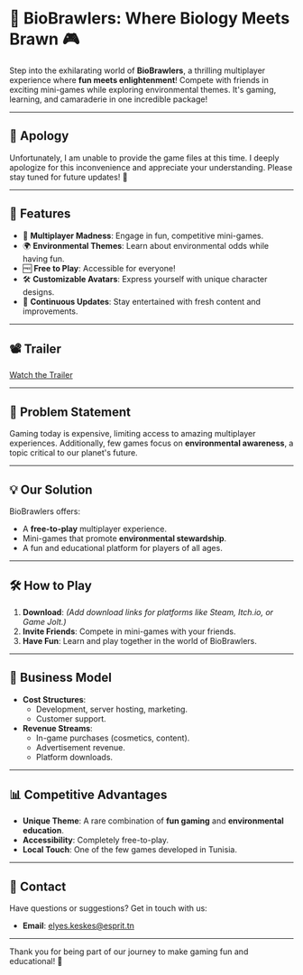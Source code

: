 # 🌱 BioBrawlers: Where Biology Meets Brawn 🎮

Step into the exhilarating world of **BioBrawlers**, a thrilling multiplayer experience where **fun meets enlightenment**! Compete with friends in exciting mini-games while exploring environmental themes. It's gaming, learning, and camaraderie in one incredible package!

---

## 🙏 Apology  
Unfortunately, I am unable to provide the game files at this time. I deeply apologize for this inconvenience and appreciate your understanding. Please stay tuned for future updates! 🙏  

---

## 🚀 Features
- 🎉 **Multiplayer Madness**: Engage in fun, competitive mini-games.
- 🌍 **Environmental Themes**: Learn about environmental odds while having fun.
- 🆓 **Free to Play**: Accessible for everyone!
- 🛠️ **Customizable Avatars**: Express yourself with unique character designs.
- 🔧 **Continuous Updates**: Stay entertained with fresh content and improvements.

---

## 📽️ Trailer
[Watch the Trailer](https://www.youtube.com/watch?v=pVM9VlWCor0)


---

## 🧐 Problem Statement
Gaming today is expensive, limiting access to amazing multiplayer experiences. Additionally, few games focus on **environmental awareness**, a topic critical to our planet's future.

---

## 💡 Our Solution
BioBrawlers offers:
- A **free-to-play** multiplayer experience.
- Mini-games that promote **environmental stewardship**.
- A fun and educational platform for players of all ages.

---

## 🛠️ How to Play
1. **Download**: *(Add download links for platforms like Steam, Itch.io, or Game Jolt.)*
2. **Invite Friends**: Compete in mini-games with your friends.
3. **Have Fun**: Learn and play together in the world of BioBrawlers.

---

## 🧩 Business Model
- **Cost Structures**:
  - Development, server hosting, marketing.
  - Customer support.
- **Revenue Streams**:
  - In-game purchases (cosmetics, content).
  - Advertisement revenue.
  - Platform downloads.

---

## 📊 Competitive Advantages
- **Unique Theme**: A rare combination of **fun gaming** and **environmental education**.
- **Accessibility**: Completely free-to-play.
- **Local Touch**: One of the few games developed in Tunisia.


---

## 📧 Contact
Have questions or suggestions? Get in touch with us:
- **Email**: elyes.keskes@esprit.tn

---

Thank you for being part of our journey to make gaming fun and educational! 🎉
